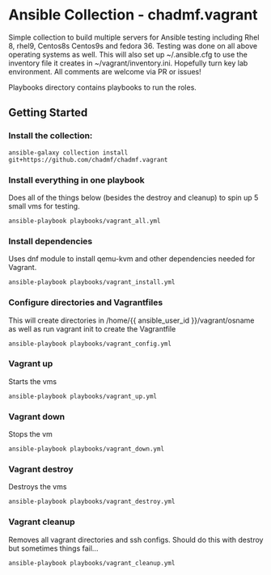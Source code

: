 # Ansible Collection - chadmf.vagrant

Simple collection to build multiple servers for Ansible testing including Rhel 8, rhel9, Centos8s Centos9s and fedora 36. Testing was done on all above operating systems as well. This will also set up ~/.ansible.cfg to use the inventory file it creates in ~/vagrant/inventory.ini. Hopefully turn key lab environment. All comments are welcome via PR or issues!

Playbooks directory contains playbooks to run the roles.

## Getting Started

### Install the collection:

```shell
ansible-galaxy collection install git+https://github.com/chadmf/chadmf.vagrant
```

### Install everything in one playbook

Does all of the things below (besides the destroy and cleanup) to spin up 5 small vms for testing.

```shell
ansible-playbook playbooks/vagrant_all.yml
```

### Install dependencies

Uses dnf module to install qemu-kvm and other dependencies needed for Vagrant.

```shell
ansible-playbook playbooks/vagrant_install.yml
```

### Configure directories and Vagrantfiles

This will create directories in /home/{{ ansible_user_id }}/vagrant/osname as well as run vagrant init to create the Vagrantfile

```shell
ansible-playbook playbooks/vagrant_config.yml
```

### Vagrant up 

Starts the vms

```shell
ansible-playbook playbooks/vagrant_up.yml
```

### Vagrant down 

Stops the vm

```shell
ansible-playbook playbooks/vagrant_down.yml
```

### Vagrant destroy 

Destroys the vms

```shell
ansible-playbook playbooks/vagrant_destroy.yml
```

### Vagrant cleanup

Removes all vagrant directories and ssh configs. Should do this with destroy but sometimes things fail...

```shell
ansible-playbook playbooks/vagrant_cleanup.yml
```